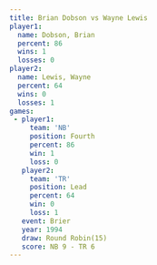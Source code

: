 ```yaml
---
title: Brian Dobson vs Wayne Lewis
player1:             
  name: Dobson, Brian
  percent: 86        
  wins: 1            
  losses: 0          
player2:             
  name: Lewis, Wayne 
  percent: 64        
  wins: 0            
  losses: 1          
games:
 - player1:          
     team: 'NB'      
     position: Fourth
     percent: 86     
     win: 1          
     loss: 0         
   player2:        
     team: 'TR'    
     position: Lead
     percent: 64   
     win: 0        
     loss: 1       
   event: Brier         
   year: 1994           
   draw: Round Robin(15)
   score: NB 9 - TR 6   
---
```

